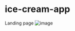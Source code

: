 # ice-cream-app

Landing page
![image](https://user-images.githubusercontent.com/107784718/202645953-54d059cd-105b-4153-90d7-befac2742a84.png)
